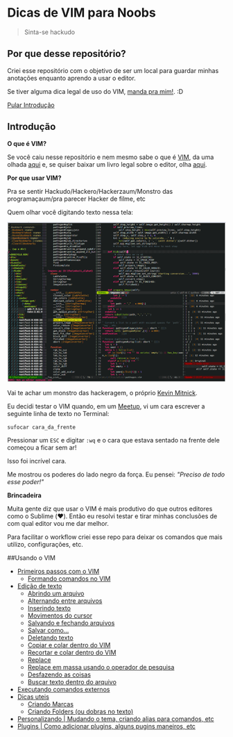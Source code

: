# Dicas de VIM para Noobs

> Sinta-se hackudo

## Por que desse repositório?

Criei esse repositório com o objetivo de ser um local para guardar minhas anotações enquanto aprendo a usar o editor.

Se tiver alguma dica legal de uso do VIM, [manda pra mim!](mailto:w.oliveira542@gmail.com). :D

[Pular Introdução](#usando-o-vim)

## Introdução

**O que é VIM?**

Se você caiu nesse repositório e nem mesmo sabe o que é [VIM](http://www.vim.org/), da uma olhada [aqui](http://aurelio.net/vim/vi-vim-venci.html) e, se quiser baixar um livro legal sobre o editor, olha [aqui](https://code.google.com/p/vimbook/downloads/list).

**Por que usar VIM?**

Pra se sentir Hackudo/Hackero/Hackerzaum/Monstro das programaçaum/pra parecer Hacker de filme, etc

Quem olhar você digitando texto nessa tela:

![VIM](./images/vim-hackudo.gif "Imagem do editor VIM com um arquivo aberto.")


Vai te achar um monstro das hackeragem, o próprio [Kevin Mitnick](https://en.wikipedia.org/wiki/Kevin_Mitnick "Kevin Mitnick, o Hackudo monstraum.").

Eu decidi testar o VIM quando, em um [Meetup](meetup.com/ "Site meetup.com."), vi um cara escrever a seguinte linha de texto no Terminal:

```
sufocar cara_da_frente
```

Pressionar um `ESC` e digitar `:wq` e o cara que estava sentado na frente dele começou a ficar sem ar!

Isso foi incrível cara.

Me mostrou os poderes do lado negro da força. Eu pensei: *"Preciso de todo esse poder!"*

**Brincadeira**

Muita gente diz que usar o VIM é mais produtivo do que outros editores como o Sublime (:heart:). Então eu resolvi testar e tirar minhas conclusões de com qual editor vou me dar melhor.

Para facilitar o workflow criei esse repo para deixar os comandos que mais utilizo, configurações, etc.

##Usando o VIM

- [Primeiros passos com o VIM](./chapters/initial.md "Primeiros passos com o VIM")
  - [Formando comandos no VIM](./chapters/initial.md#formando-comandos-no-vim "Formando comandos no VIM")
- [Edição de texto](./chapters/editing.md "Edição texto")
  - [Abrindo um arquivo](./chapters/editing.md#abrindo-um-arquivo "Abrindo um arquivo")
  - [Alternando entre arquivos](./chapters/editing.md#alternando-entre-arquivos "Alternando entre arquivos")
  - [Inserindo texto](./chapters/editing.md#entrando-no-modo-de-inserção "Inserindo texto")
  - [Movimentos do cursor](./chapters/editing.md#movendo-o-cursor "Movimentos do cursor")
  - [Salvando e fechando arquivos](./chapters/editing.md#salvando-ou-fechando-arquivos "Salvando e fechando arquivos")
  - [Salvar como...](./chapters/editing.md#salvar-como "Salvar como...")
  - [Deletando texto](./chapters/editing.md#comandos-para-deletar "Deletando texto")
  - [Copiar e colar dentro do VIM](./chapters/editing.md#copiar-e-colar "Copiar e colar dentro do VIM")
  - [Recortar e colar dentro do VIM](./chapters/editing.md#recortar-e-colar-comando-put "Recortar e colar dentro do VIM")
  - [Replace](./chapters/editing.md#substituir-replace "Replace")
  - [Replace em massa usando o operador de pesquisa](./editing.md#substituir-em-massa "Replace em massa usando o operador de pesquisa")
  - [Desfazendo as coisas](./editing.md#desfazendo-as-coisas "Desfazendo as coisas")
  - [Buscar texto dentro do arquivo](./chapters/editing.md#pesquisando-em-um-arquivo "Buscar texto dentro do arquivo")
- [Executando comandos externos](./chapters/external_comands.md#executando-comandos-externos "Executando comandos externos")
- [Dicas uteis](./chapters/util.md "Comandos e dicas uteis")
  - [Criando Marcas](./chapters/util.md#marcas "Criando Marcas")
  - [Criando Folders (ou dobras no texto)](./chapters/util.md#folders "Criando Folders (ou dobras no texto)")
- [Personalizando | Mudando o tema, criando alias para comandos, etc](./chapters/config.md "Personalizando o VIM")
- [Plugins | Como adicionar plugins, alguns pugins maneiros, etc](./chapters/plugins.md "Adicionando plugins")
